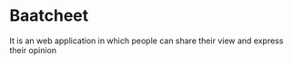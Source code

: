 # Baatcheet
It is an web application in which people can share their view and express their opinion
